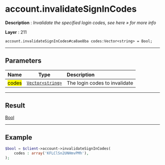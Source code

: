 # account.invalidateSignInCodes

**Description** : *Invalidate the specified login codes, see here &raquo; for more info*

**Layer** : 211

```tl
account.invalidateSignInCodes#ca8ae8ba codes:Vector<string> = Bool;
```

---

## Parameters

| Name | Type | Description |
| :---: | :---: | :--- |
| <mark>codes</mark> | [`Vector<string>`](type/string) | The login codes to invalidate |

---

## Result

[Bool](type/Bool)

---

## Example

```php
$bool = $client->account->invalidateSignInCodes(
	codes : array('KFLClSn2UNHmvPMh'),
);
```